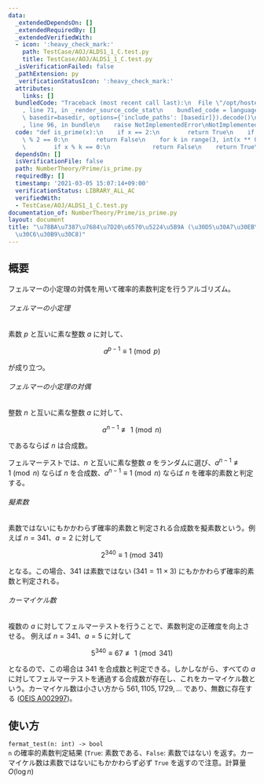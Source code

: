 ```yaml
---
data:
  _extendedDependsOn: []
  _extendedRequiredBy: []
  _extendedVerifiedWith:
  - icon: ':heavy_check_mark:'
    path: TestCase/AOJ/ALDS1_1_C.test.py
    title: TestCase/AOJ/ALDS1_1_C.test.py
  _isVerificationFailed: false
  _pathExtension: py
  _verificationStatusIcon: ':heavy_check_mark:'
  attributes:
    links: []
  bundledCode: "Traceback (most recent call last):\n  File \"/opt/hostedtoolcache/Python/3.9.2/x64/lib/python3.9/site-packages/onlinejudge_verify/documentation/build.py\"\
    , line 71, in _render_source_code_stat\n    bundled_code = language.bundle(stat.path,\
    \ basedir=basedir, options={'include_paths': [basedir]}).decode()\n  File \"/opt/hostedtoolcache/Python/3.9.2/x64/lib/python3.9/site-packages/onlinejudge_verify/languages/python.py\"\
    , line 96, in bundle\n    raise NotImplementedError\nNotImplementedError\n"
  code: "def is_prime(x):\n    if x == 2:\n        return True\n    if x == 1 or x\
    \ % 2 == 0:\n        return False\n    for k in range(3, int(x ** 0.5) + 1, 2):\n\
    \        if x % k == 0:\n            return False\n    return True\n"
  dependsOn: []
  isVerificationFile: false
  path: NumberTheory/Prime/is_prime.py
  requiredBy: []
  timestamp: '2021-03-05 15:07:14+09:00'
  verificationStatus: LIBRARY_ALL_AC
  verifiedWith:
  - TestCase/AOJ/ALDS1_1_C.test.py
documentation_of: NumberTheory/Prime/is_prime.py
layout: document
title: "\u78BA\u7387\u7684\u7D20\u6570\u5224\u5B9A (\u30D5\u30A7\u30EB\u30DE\u30FC\
  \u30C6\u30B9\u30C8)"
---
```


## 概要
フェルマーの小定理の対偶を用いて確率的素数判定を行うアルゴリズム。

###### フェルマーの小定理
素数 $p$ と互いに素な整数 $a$ に対して、

$$a^{p-1} \equiv 1 \pmod{p}$$

が成り立つ。
  
###### フェルマーの小定理の対偶
整数 $n$ と互いに素な整数 $a$ に対して、

$$a^{n-1} \not\equiv 1 \pmod{n}$$

であるならば $n$ は合成数。

フェルマーテストでは、$n$ と互いに素な整数 $a$ をランダムに選び、$a^{n-1} \not\equiv 1 \pmod{n}$ ならば $n$ を合成数、$a^{n-1} \equiv 1 \pmod{n}$ ならば $n$ を確率的素数と判定する。

###### 擬素数
素数ではないにもかかわらず確率的素数と判定される合成数を擬素数という。例えば $n = 341$、$a = 2$ に対して

$$2^{340} \equiv 1 \pmod{341}$$

となる。この場合、$341$ は素数ではない ($341 = 11 × 3$) にもかかわらず確率的素数と判定される。

###### カーマイケル数
複数の $a$ に対してフェルマーテストを行うことで、素数判定の正確度を向上させる。 例えば $n = 341$、$a = 5$ に対して

$$5^{340} \equiv 67 \not\equiv 1 \pmod{341}$$

となるので、この場合は $341$ を合成数と判定できる。しかしながら、すべての $a$ に対してフェルマーテストを通過する合成数が存在し、これをカーマイケル数という。カーマイケル数は小さい方から $561, 1105, 1729, \dots$ であり、無数に存在する ([OEIS A002997](https://oeis.org/A002997))。 

## 使い方
`fermat_test(n: int) -> bool`  
`n` の確率的素数判定結果 (`True`: 素数である、`False`: 素数ではない) を返す。カーマイケル数は素数ではないにもかかわらず必ず `True` を返すので注意。計算量 $O(\log n)$
